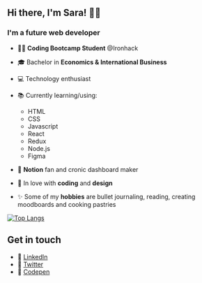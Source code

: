 ## Hi there, I'm Sara! 👋🏼

### I'm a future web developer

-   👩‍💻 **Coding Bootcamp Student** @Ironhack
-   🎓 Bachelor in **Economics & International Business**
-   💻 Technology enthusiast
-   📚 Currently learning/using:

    -   HTML
    -   CSS
    -   Javascript
    -   React
    -   Redux
    -   Node.js
    -   Figma

-   💖 **Notion** fan and cronic dashboard maker
-   🌻 In love with **coding** and **design** 
-   ✨ Some of my **hobbies** are bullet journaling, reading, creating moodboards and cooking pastries

[![Top Langs](https://github-readme-stats.vercel.app/api/top-langs/?username=saramansori&layout=compact)](https://github.com/saramansori/github-readme-stats)

## Get in touch

-   🔗 [LinkedIn](https://linkedin.com/in/saramansori)
-   🔗 [Twitter](https://twitter.com/saralovelace_)
-   🔗 [Codepen](https://codepen.io/saramansori)

<!--
**SaraMansori/SaraMansori** is a ✨ _special_  repository because its `README.md` (this file) appears on your GitHub profile.
